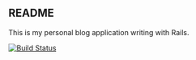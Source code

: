## README
This is my personal blog application writing with Rails.

[![Build Status](https://travis-ci.org/edgarwang/edgar_blog.png?branch=master)](https://travis-ci.org/edgarwang/edgar_blog)
